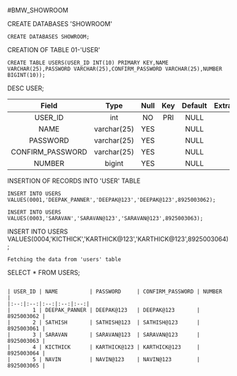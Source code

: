 #BMW_SHOWROOM

CREATE DATABASES 'SHOWROOM'
```
CREATE DATABASES SHOWROOM;
```
CREATION OF TABLE 01-'USER'
```
CREATE TABLE USERS(USER_ID INT(10) PRIMARY KEY,NAME VARCHAR(25),PASSWORD VARCHAR(25),CONFIRM_PASSWORD VARCHAR(25),NUMBER BIGINT(10));
```
DESC USER;

| Field            | Type        | Null | Key | Default | Extra |
|:--:|:--:|:--:|:--:|:--:|:--:|
| USER_ID          | int         | NO   | PRI | NULL    |       |
| NAME             | varchar(25) | YES  |     | NULL    |       |
| PASSWORD         | varchar(25) | YES  |     | NULL    |       |
| CONFIRM_PASSWORD | varchar(25) | YES  |     | NULL    |       |
| NUMBER           | bigint      | YES  |     | NULL    |       |


INSERTION OF RECORDS INTO 'USER' TABLE
```
INSERT INTO USERS VALUES(0001,'DEEPAK_PANNER','DEEPAK@123','DEEPAK@123',8925003062);
```
```
INSERT INTO USERS VALUES(0003,'SARAVAN','SARAVAN@123','SARAVAN@123',8925003063);
```
INSERT INTO USERS VALUES(0004,'KICTHICK','KARTHICK@123','KARTHICK@123',8925003064);
```
Fetching the data from 'users' table
```
SELECT * FROM USERS;
```

| USER_ID | NAME          | PASSWORD     | CONFIRM_PASSWORD | NUMBER     |
|:--:|:--:|:--:|:--:|:--:|
|       1 | DEEPAK_PANNER | DEEPAK@123   | DEEPAK@123       | 8925003062 |
|       2 | SATHISH       | SATHISH@123  | SATHISH@123      | 8925003061 |
|       3 | SARAVAN       | SARAVAN@123  | SARAVAN@123      | 8925003063 |
|       4 | KICTHICK      | KARTHICK@123 | KARTHICK@123     | 8925003064 |
|       5 | NAVIN         | NAVIN@123    | NAVIN@123        | 8925003065 |
